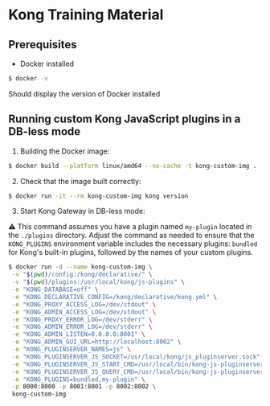 # Kong Training Material

## Prerequisites

* Docker installed

```bash
$ docker -v 
```
Should display the version of Docker installed


## Running custom Kong JavaScript plugins in a DB-less mode

1. Building the Docker image:

```bash
$ docker build --platform linux/amd64 --no-cache -t kong-custom-img .
```

2. Check that the image built correctly:

```bash
$ docker run -it --rm kong-custom-img kong version
```

3. Start Kong Gateway in DB-less mode:

⚠ This command assumes you have a plugin named `my-plugin` located in the `./plugins` directory. Adjust the command as needed to ensure that the `KONG_PLUGINS` environment variable includes the necessary plugins: `bundled` for Kong's built-in plugins, followed by the names of your custom plugins.

```bash
$ docker run -d --name kong-custom-img \
 -v "$(pwd)/config:/kong/declarative/" \
 -v "$(pwd)/plugins:/usr/local/kong/js-plugins" \
 -e "KONG_DATABASE=off" \
 -e "KONG_DECLARATIVE_CONFIG=/kong/declarative/kong.yml" \
 -e "KONG_PROXY_ACCESS_LOG=/dev/stdout" \
 -e "KONG_ADMIN_ACCESS_LOG=/dev/stdout" \
 -e "KONG_PROXY_ERROR_LOG=/dev/stderr" \
 -e "KONG_ADMIN_ERROR_LOG=/dev/stderr" \
 -e "KONG_ADMIN_LISTEN=0.0.0.0:8001" \
 -e "KONG_ADMIN_GUI_URL=http://localhost:8002" \
 -e "KONG_PLUGINSERVER_NAMES=js" \
 -e "KONG_PLUGINSERVER_JS_SOCKET=/usr/local/kong/js_pluginserver.sock" \
 -e "KONG_PLUGINSERVER_JS_START_CMD=/usr/local/bin/kong-js-pluginserver -v --plugins-directory /usr/local/kong/js-plugins" \
 -e "KONG_PLUGINSERVER_JS_QUERY_CMD=/usr/local/bin/kong-js-pluginserver --plugins-directory /usr/local/kong/js-plugins --dump-all-plugins" \
 -e "KONG_PLUGINS=bundled,my-plugin" \
 -p 8000:8000 -p 8001:8001 -p 8002:8002 \
 kong-custom-img
```
